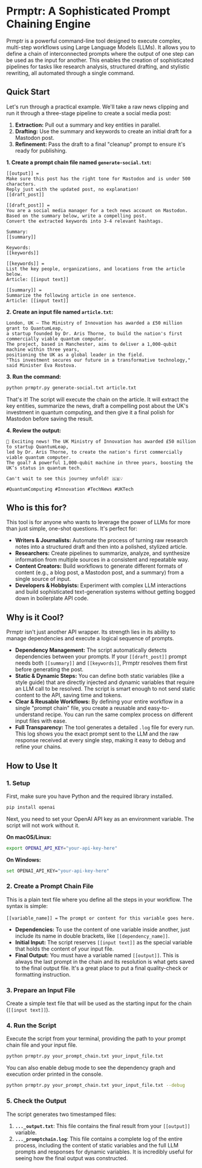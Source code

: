 # Prmptr: A Sophisticated Prompt Chaining Engine

Prmptr is a powerful command-line tool designed to execute complex, multi-step workflows using Large Language Models (LLMs). It allows you to define a chain of interconnected prompts where the output of one step can be used as the input for another. This enables the creation of sophisticated pipelines for tasks like research analysis, structured drafting, and stylistic rewriting, all automated through a single command.

## Quick Start

Let's run through a practical example. We'll take a raw news clipping and run it through a three-stage pipeline to create a social media post:

1.  **Extraction:** Pull out a summary and key entities in parallel.
2.  **Drafting:** Use the summary and keywords to create an initial draft for a Mastodon post.
3.  **Refinement:** Pass the draft to a final "cleanup" prompt to ensure it's ready for publishing.

**1. Create a prompt chain file named `generate-social.txt`:**

```
[[output]] =
Make sure this post has the right tone for Mastodon and is under 500 characters. 
Reply just with the updated post, no explanation!
[[draft_post]]

[[draft_post]] =
You are a social media manager for a tech news account on Mastodon. 
Based on the summary below, write a compelling post. 
Convert the extracted keywords into 3-4 relevant hashtags.

Summary:
[[summary]]

Keywords:
[[keywords]]

[[keywords]] =
List the key people, organizations, and locations from the article below.
Article: [[input text]]

[[summary]] =
Summarize the following article in one sentence.
Article: [[input text]]
```

**2. Create an input file named `article.txt`:**

```
London, UK – The Ministry of Innovation has awarded a £50 million grant to QuantumLeap,
a startup founded by Dr. Aris Thorne, to build the nation's first commercially viable quantum computer.
The project, based in Manchester, aims to deliver a 1,000-qubit machine within three years,
positioning the UK as a global leader in the field.
"This investment secures our future in a transformative technology," said Minister Eva Rostova.
```

**3. Run the command:**

```bash
python prmptr.py generate-social.txt article.txt
```

That's it! The script will execute the chain on the article. It will extract the key entities, summarize the news, draft a compelling post about the UK's investment in quantum computing, and then give it a final polish for Mastodon before saving the result.

**4. Review the output:**

```
🚀 Exciting news! The UK Ministry of Innovation has awarded £50 million to startup QuantumLeap,
led by Dr. Aris Thorne, to create the nation's first commercially viable quantum computer.
The goal? A powerful 1,000-qubit machine in three years, boosting the UK’s status in quantum tech. 

Can't wait to see this journey unfold! 🇬🇧💡 

#QuantumComputing #Innovation #TechNews #UKTech
```

## Who is this for?

This tool is for anyone who wants to leverage the power of LLMs for more than just simple, one-shot questions. It's perfect for:

* **Writers & Journalists:** Automate the process of turning raw research notes into a structured draft and then into a polished, stylized article.
* **Researchers:** Create pipelines to summarize, analyze, and synthesize information from multiple sources in a consistent and repeatable way.
* **Content Creators:** Build workflows to generate different formats of content (e.g., a blog post, a Mastodon post, and a summary) from a single source of input.
* **Developers & Hobbyists:** Experiment with complex LLM interactions and build sophisticated text-generation systems without getting bogged down in boilerplate API code.

## Why is it Cool?

Prmptr isn't just another API wrapper. Its strength lies in its ability to manage dependencies and execute a logical sequence of prompts.

* **Dependency Management:** The script automatically detects dependencies between your prompts. If your `[[draft_post]]` prompt needs both `[[summary]]` and `[[keywords]]`, Prmptr resolves them first before generating the post.
* **Static & Dynamic Steps:** You can define both static variables (like a style guide) that are directly injected and dynamic variables that require an LLM call to be resolved. The script is smart enough to not send static content to the API, saving time and tokens.
* **Clear & Reusable Workflows:** By defining your entire workflow in a single "prompt chain" file, you create a reusable and easy-to-understand recipe. You can run the same complex process on different input files with ease.
* **Full Transparency:** The tool generates a detailed `.log` file for every run. This log shows you the exact prompt sent to the LLM and the raw response received at every single step, making it easy to debug and refine your chains.

## How to Use It

### 1. Setup

First, make sure you have Python and the required library installed.

```bash
pip install openai
```

Next, you need to set your OpenAI API key as an environment variable. The script will not work without it.

**On macOS/Linux:**
```bash
export OPENAI_API_KEY="your-api-key-here"
```

**On Windows:**
```bash
set OPENAI_API_KEY="your-api-key-here"
```

### 2. Create a Prompt Chain File

This is a plain text file where you define all the steps in your workflow. The syntax is simple:

`[[variable_name]] =`
`The prompt or content for this variable goes here.`

* **Dependencies:** To use the content of one variable inside another, just include its name in double brackets, like `[[dependency_name]]`.
* **Initial Input:** The script reserves `[[input text]]` as the special variable that holds the content of your input file.
* **Final Output:** You must have a variable named `[[output]]`. This is always the last prompt in the chain and its resolution is what gets saved to the final output file. It's a great place to put a final quality-check or formatting instruction.

### 3. Prepare an Input File

Create a simple text file that will be used as the starting input for the chain (`[[input text]]`).

### 4. Run the Script

Execute the script from your terminal, providing the path to your prompt chain file and your input file.

```bash
python prmptr.py your_prompt_chain.txt your_input_file.txt
```

You can also enable debug mode to see the dependency graph and execution order printed in the console.

```bash
python prmptr.py your_prompt_chain.txt your_input_file.txt --debug
```

### 5. Check the Output

The script generates two timestamped files:

1.  **`..._output.txt`**: This file contains the final result from your `[[output]]` variable.
2.  **`..._promptchain.log`**: This file contains a complete log of the entire process, including the content of static variables and the full LLM prompts and responses for dynamic variables. It is incredibly useful for seeing how the final output was constructed.
